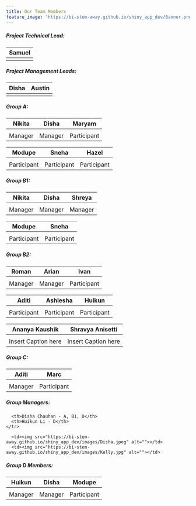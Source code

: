 ```yaml
---
title: Our Team Members
feature_image: "https://bi-stem-away.github.io/shiny_app_dev/Banner.png"
---
```


##### Project Technical Lead:
<table>
  <thead>
    <tr>
      <!-- Names -->
      <th>Samuel</th>
    </tr>
  </thead>
  <tbody>
    <!-- Images -->
    <tr>
      <td><img src="https://bi-stem-away.github.io/shiny_app_dev/images/S.png" alt=""></td>
    </tr>
  </tbody>
</table>

##### Project Management Leads:
<table>
  <thead>
    <tr>
      <!-- Names -->
      <th>Disha</th>
      <th>Austin</th>
    </tr>
  </thead>
  <tbody>
    <!-- Images -->
    <tr>
      <td><img src="https://bi-stem-away.github.io/shiny_app_dev/images/Disha.jpeg" alt=""></td>
      <td><img src="https://bi-stem-away.github.io/shiny_app_dev/images/Austin.png" alt=""></td>
    </tr>
  </tbody>
</table>

##### Group A:
<table>
  <thead>
    <tr>
      <!-- Names -->
      <th>Nikita</th>
      <th>Disha</th>
      <th>Maryam</th>
    </tr>
  </thead>
  <tbody>
    <!-- Images -->
    <tr>
      <td><img src="https://bi-stem-away.github.io/shiny_app_dev/images/Nikitak.jpeg" alt=""></td>
      <td><img src="https://bi-stem-away.github.io/shiny_app_dev/images/Disha.jpeg" alt=""></td>
      <td><img src="https://bi-stem-away.github.io/shiny_app_dev/images/Maryam.jpg" alt=""></td>
    </tr>
    <!-- Captions -->
    <tr>
      <td>Manager</td>
      <td>Manager</td>
      <td>Participant</td>
    </tr>
  </tbody>
</table>

<table>
  <thead>
    <tr>
      <!-- Names -->
      <th>Modupe</th>
      <th>Sneha</th>
      <th>Hazel</th>
    </tr>
  </thead>
  <tbody>
    <!-- Images -->
    <tr>
      <td><img src="https://bi-stem-away.github.io/shiny_app_dev/images/M.png" alt=""></td>
      <td><img src="https://bi-stem-away.github.io/shiny_app_dev/images/IMG_9040_copy.jpg" alt=""></td>
      <td><img src="https://bi-stem-away.github.io/shiny_app_dev/images/H.png" alt=""></td>
    </tr>
    <!-- Captions -->
    <tr>
      <td>Participant</td>
      <td>Participant</td>
      <td>Participant</td>
    </tr>
  </tbody>
</table>

##### Group B1:
<table>
  <thead>
    <tr>
      <!-- Names -->
      <th>Nikita</th>
      <th>Disha</th>
      <th>Shreya</th>
    </tr>
  </thead>
  <tbody>
    <!-- Images -->
    <tr>
      <td><img src="https://bi-stem-away.github.io/shiny_app_dev/images/Nikitak.jpeg" alt=""></td>
      <td><img src="https://bi-stem-away.github.io/shiny_app_dev/images/Disha.jpeg" alt=""></td>
      <td><img src="https://bi-stem-away.github.io/shiny_app_dev/images/Shreya.jpg" alt=""></td>
    </tr>
    <!-- Captions -->
    <tr>
      <td>Manager</td>
      <td>Manager</td>
      <td>Manager</td>
    </tr>
  </tbody>
</table>

<table>
  <thead>
    <tr>
      <!-- Names -->
      <th>Modupe</th>
      <th>Sneha</th>
    </tr>
  </thead>
  <tbody>
    <!-- Images -->
    <tr>
      <td><img src="https://bi-stem-away.github.io/shiny_app_dev/images/M.png" alt=""></td>
      <td><img src="https://bi-stem-away.github.io/shiny_app_dev/images/IMG_9040_copy.jpg" alt=""></td>
    </tr>
    <!-- Captions -->
    <tr>
      <td>Participant</td>
      <td>Participant</td>
    </tr>
  </tbody>
</table>

##### Group B2:
<table>
  <thead>
    <tr>
      <!-- Names -->
      <th>Roman</th>
      <th>Arian</th>
      <th>Ivan</th>
    </tr>
  </thead>
  <tbody>
    <!-- Images -->
    <tr>
      <td><img src="https://bi-stem-away.github.io/shiny_app_dev/images/Roman.jpeg" alt=""></td>
      <td><img src="https://bi-stem-away.github.io/shiny_app_dev/images/Arian_Veyssi_.png" alt=""></td>
      <td><img src="https://bi-stem-away.github.io/shiny_app_dev/images/Ivan_Lam.png" alt=""></td>
    </tr>
    <!-- Captions -->
    <tr>
      <td>Manager</td>
      <td>Manager</td>
      <td>Participant</td>
    </tr>
  </tbody>
</table>

<table>
  <thead>
    <tr>
      <!-- Names -->
      <th>Aditi</th>
      <th>Ashlesha</th>
      <th>Huikun</th>
    </tr>
  </thead>
  <tbody>
    <!-- Images -->
    <tr>
      <td><img src="https://bi-stem-away.github.io/shiny_app_dev/images/Aditi_Verma.jpg" alt=""></td>
      <td><img src="https://bi-stem-away.github.io/shiny_app_dev/images/Ashlesha.jpg" alt=""></td>
      <td><img src="https://bi-stem-away.github.io/shiny_app_dev/images/Kelly.jpg" alt=""></td>
    </tr>
    <!-- Captions -->
    <tr>
      <td>Participant</td>
      <td>Participant</td>
      <td>Participant</td>
    </tr>
  </tbody>
</table>

<table>
  <thead>
    <tr>
      <!-- Names -->
      <th>Ananya Kaushik</th>
      <th>Shravya Anisetti</th>
    </tr>
  </thead>
  <tbody>
    <!-- Images -->
    <tr>
      <td><img src="https://bi-stem-away.github.io/shiny_app_dev/images/Ananya_Kaushik.png" alt=""></td>
      <td><img src="https://bi-stem-away.github.io/shiny_app_dev/images/S.png" alt=""></td>
    </tr>
    <!-- Captions -->
    <tr>
      <td>Insert Caption here</td>
      <td>Insert Caption here</td>
    </tr>
  </tbody>
</table>

##### Group C:
<table>
  <thead>
    <tr>
      <!-- Names -->
      <th>Aditi</th>
      <th>Marc</th>
    </tr>
  </thead>
  <tbody>
    <!-- Images -->
    <tr>
      <td><img src="https://bi-stem-away.github.io/shiny_app_dev/images/Aditi_Verma.jpg" alt=""></td>
      <td><img src="https://bi-stem-away.github.io/shiny_app_dev/images/Marc_Abdallah.jpeg" alt=""></td>
    </tr>
    <!-- Captions -->
    <tr>
      <td>Manager</td>
      <td>Participant</td>
    </tr>
  </tbody>
</table>

##### Group Managers:

      <th>Disha Chauhan - A, B1, D</th>
      <th>Huikun Li - D</th>
    </tr>
  </thead>
  <tbody>
    <!-- Images -->

      <td><img src="https://bi-stem-away.github.io/shiny_app_dev/images/Disha.jpeg" alt=""></td>
      <td><img src="https://bi-stem-away.github.io/shiny_app_dev/images/Kelly.jpg" alt=""></td>
  </tbody>
</table>

 

##### Group D Members:
<table>
  <thead>
    <tr>
      <!-- Names -->
      <th>Huikun</th>
      <th>Disha</th>
      <th>Modupe</th>
    </tr>
  </thead>
  <tbody>
    <!-- Images -->
    <tr>
      <td><img src="https://bi-stem-away.github.io/shiny_app_dev/images/Kelly.jpg" alt=""></td>
      <td><img src="https://bi-stem-away.github.io/shiny_app_dev/images/Disha.jpeg" alt=""></td>
      <td><img src="https://bi-stem-away.github.io/shiny_app_dev/images/M.png" alt=""></td>
    </tr>
    <!-- Captions -->
    <tr>
      <td>Manager</td>
      <td>Manager</td>
      <td>Participant</td>
    </tr>
  </tbody>
</table>
